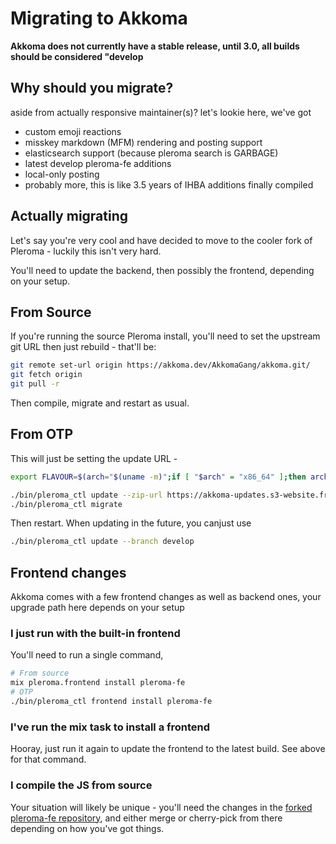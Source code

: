 # Migrating to Akkoma

**Akkoma does not currently have a stable release, until 3.0, all builds should be considered "develop**

## Why should you migrate?

aside from actually responsive maintainer(s)? let's lookie here, we've got
- custom emoji reactions
- misskey markdown (MFM) rendering and posting support
- elasticsearch support (because pleroma search is GARBAGE)
- latest develop pleroma-fe additions
- local-only posting
- probably more, this is like 3.5 years of IHBA additions finally compiled

## Actually migrating

Let's say you're very cool and have decided to move to the cooler
fork of Pleroma - luckily this isn't very hard.

You'll need to update the backend, then possibly the frontend, depending
on your setup.

## From Source

If you're running the source Pleroma install, you'll need to set the
upstream git URL then just rebuild - that'll be:

```bash
git remote set-url origin https://akkoma.dev/AkkomaGang/akkoma.git/
git fetch origin
git pull -r
```

Then compile, migrate and restart as usual.

## From OTP

This will just be setting the update URL -

```bash
export FLAVOUR=$(arch="$(uname -m)";if [ "$arch" = "x86_64" ];then arch="amd64";elif [ "$arch" = "armv7l" ];then arch="arm";elif [ "$arch" = "aarch64" ];then arch="arm64";else echo "Unsupported arch: $arch">&2;fi;if getconf GNU_LIBC_VERSION>/dev/null;then libc_postfix="";elif [ "$(ldd 2>&1|head -c 9)" = "musl libc" ];then libc_postfix="-musl";elif [ "$(find /lib/libc.musl*|wc -l)" ];then libc_postfix="-musl";else echo "Unsupported libc">&2;fi;echo "$arch$libc_postfix")

./bin/pleroma_ctl update --zip-url https://akkoma-updates.s3-website.fr-par.scw.cloud/develop/akkoma-$FLAVOUR.zip
./bin/pleroma_ctl migrate
```

Then restart. When updating in the future, you canjust use

```bash
./bin/pleroma_ctl update --branch develop
```

## Frontend changes

Akkoma comes with a few frontend changes as well as backend ones,
your upgrade path here depends on your setup

### I just run with the built-in frontend

You'll need to run a single command,

```bash
# From source
mix pleroma.frontend install pleroma-fe
# OTP
./bin/pleroma_ctl frontend install pleroma-fe
```

### I've run the mix task to install a frontend

Hooray, just run it again to update the frontend to the latest build.
See above for that command.

### I compile the JS from source

Your situation will likely be unique - you'll need the changes in the
[forked pleroma-fe repository](https://akkoma.dev/AkkomaGang/pleroma-fe),
and either merge or cherry-pick from there depending on how you've got
things.
